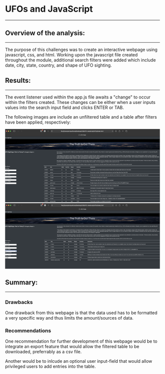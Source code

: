 # UFOs and JavaScript
---

## Overview of the analysis:
---

The purpose of this challenges was to create an interactive webpage using javascript, css, and html. Working upon the javascript file created throughout the module, additional search filters were added which include date, city, state, country, and shape of UFO sighting.

## Results:
---

The event listener used within the app.js file awaits a "change" to occur within the filters created. These changes can be either when a user inputs values into the search input field and clicks ENTER or TAB.

The following images are include an unfiltered table and a table after filters have been applied, respectively:

![](https://github.com/evflores001/UFOs/blob/main/images/UnfilteredTable.png) ![](https://github.com/evflores001/UFOs/blob/main/images/FilteredTable.png)

## Summary:
---

### Drawbacks
One drawback from this webpage is that the data used has to be formatted a very specific way and thus limits the amount/sources of data.

### Recommendations
One recommendation for further development of this webpage would be to integrate an export feature that would allow the filtered table to be downloaded, preferrably as a csv file.

Another would be to inlcude an optional user input-field that would allow privileged users to add entries into the table.
